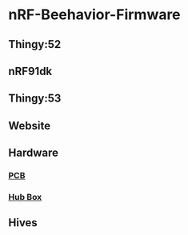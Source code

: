 # nRF-Beehavior-Firmware
## Thingy:52
## nRF91dk
## Thingy:53
## Website
## Hardware
### [PCB](hardware/PCB_Hardware/README.md)
### [Hub Box](hardware/hub_housing/README.md)
## Hives

